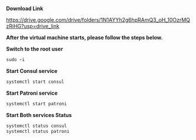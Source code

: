 **Download Link**  <br />

https://drive.google.com/drive/folders/1N1AYYh2g6hpRAmQ3_oH_10OzrMQzRiHG?usp=drive_link

**After the virtual machine starts, please follow the steps below.**

**Switch to the root user**
```ruby
sudo -i
```
**Start Consul service**

```ruby
systemctl start consul
```

**Start Patroni service**

```ruby
systemctl start patroni
```
**Start Both services Status**
```ruby
systemctl status consul
systemctl status patroni
```

